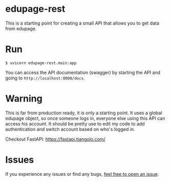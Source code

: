 # edupage-rest
This is a starting point for creating a small API that allows you to get data from edupage.

# Run
```shell
$ uvicorn edupage-rest.main:app
```

You can access the API documentation (swagger) by starting the API and going to `http://localhost:8000/docs`.

# Warning
This is far from production ready, it is only a starting point. It uses a global edupage object, so once someone logs in, everyone else using this API can access his account.
It should be pretty use to edit my code to add authentication and switch account based on who's logged in.

Checkout FastAPI: https://fastapi.tiangolo.com/

# Issues
If you experience any issues or find any bugs, [feel free to open an issue](https://github.com/ivanhrabcak/edupage-rest/issues/new).